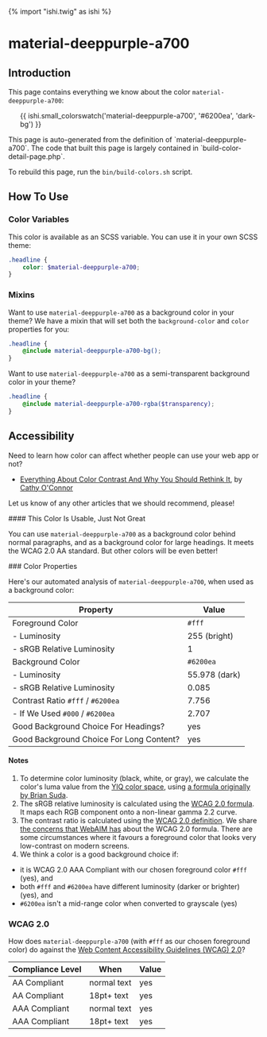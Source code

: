 {% import "ishi.twig" as ishi %}
# material-deeppurple-a700

## Introduction

This page contains everything we know about the color `material-deeppurple-a700`:

<div class="grid">
    <div class="cell">
        <div class="swatch">
            <ul>
                {{ ishi.small_colorswatch('material-deeppurple-a700', '#6200ea', 'dark-bg') }}
            </ul>
        </div>
    </div>
</div>

<div class="callout attention" markdown="1">
This page is auto-generated from the definition of `material-deeppurple-a700`. The code that built this page is largely contained in `build-color-detail-page.php`.

To rebuild this page, run the `bin/build-colors.sh` script.
</div>

## How To Use

### Color Variables

This color is available as an SCSS variable. You can use it in your own SCSS theme:

```scss
.headline {
    color: $material-deeppurple-a700;
}
```

### Mixins

Want to use `material-deeppurple-a700` as a background color in your theme? We have a mixin that will set both the `background-color` and `color` properties for you:

```scss
.headline {
    @include material-deeppurple-a700-bg();
}
```

Want to use `material-deeppurple-a700` as a semi-transparent background color in your theme?

```scss
.headline {
    @include material-deeppurple-a700-rgba($transparency);
}
```

## Accessibility

Need to learn how color can affect whether people can use your web app or not?

* [Everything About Color Contrast And Why You Should Rethink It](https://www.smashingmagazine.com/2014/10/color-contrast-tips-and-tools-for-accessibility/), by [Cathy O'Connor](http://www.twitter.com/cagocon)

Let us know of any other articles that we should recommend, please!
<div class="callout warning" markdown="1">
#### This Color Is Usable, Just Not Great

You can use `material-deeppurple-a700` as a background color behind normal paragraphs, and as a background color for large headings. It meets the WCAG 2.0 AA standard. But other colors will be even better!
</div>
### Color Properties

Here's our automated analysis of `material-deeppurple-a700`, when used as a background color:

Property | Value
---------|------
Foreground Color | `#fff`
- Luminosity | 255 (bright)
- sRGB Relative Luminosity | 1
Background Color | `#6200ea`
- Luminosity | 55.978 (dark)
- sRGB Relative Luminosity | 0.085
Contrast Ratio `#fff` / `#6200ea` | 7.756
- If We Used `#000` / `#6200ea` | 2.707
Good Background Choice For Headings? | yes
Good Background Choice For Long Content? | yes

#### Notes

1. To determine color luminosity (black, white, or gray), we calculate the color's luma value from the [YIQ color space](https://en.wikipedia.org/wiki/YIQ), using [a formula originally by Brian Suda](https://24ways.org/2010/calculating-color-contrast/).
1. The sRGB relative luminosity is calculated using the [WCAG 2.0 formula](https://www.w3.org/TR/WCAG20/#relativeluminancedef). It maps each RGB component onto a non-linear gamma 2.2 curve.
1. The contrast ratio is calculated using the [WCAG 2.0 definition](https://www.w3.org/TR/2008/REC-WCAG20-20081211/#contrast-ratiodef). We share [the concerns that WebAIM has](http://webaim.org/blog/wcag-2-1-feedback/) about the WCAG 2.0 formula. There are some circumstances where it favours a foreground color that looks very low-contrast on modern screens.
1. We think a color is a good background choice if:
  - it is WCAG 2.0 AAA Compliant with our chosen foreground color `#fff` (yes), and
  - both `#fff` and `#6200ea` have different luminosity (darker or brighter) (yes), and
  - `#6200ea` isn't a mid-range color when converted to grayscale (yes)

### WCAG 2.0

How does `material-deeppurple-a700` (with `#fff` as our chosen foreground color) do against the [Web Content Accessibility Guidelines (WCAG) 2.0](https://www.w3.org/TR/WCAG20/)?

Compliance Level | When | Value
-----------------|------|------
AA Compliant | normal text | yes
AA Compliant | 18pt+ text | yes
AAA Compliant | normal text | yes
AAA Compliant | 18pt+ text | yes